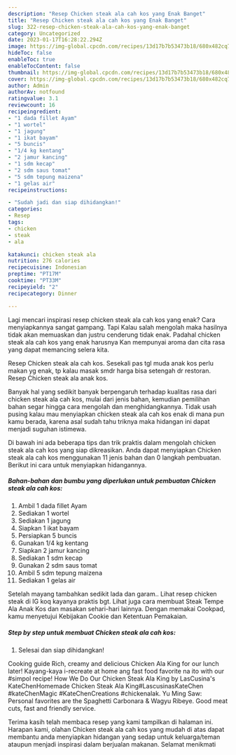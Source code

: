 ```yaml
---
description: "Resep Chicken steak ala cah kos yang Enak Banget"
title: "Resep Chicken steak ala cah kos yang Enak Banget"
slug: 322-resep-chicken-steak-ala-cah-kos-yang-enak-banget
category: Uncategorized
date: 2023-01-17T16:28:22.294Z
image: https://img-global.cpcdn.com/recipes/13d17b7b53473b18/680x482cq70/chicken-steak-ala-cah-kos-foto-resep-utama.jpg
hideToc: false
enableToc: true
enableTocContent: false
thumbnail: https://img-global.cpcdn.com/recipes/13d17b7b53473b18/680x482cq70/chicken-steak-ala-cah-kos-foto-resep-utama.jpg
cover: https://img-global.cpcdn.com/recipes/13d17b7b53473b18/680x482cq70/chicken-steak-ala-cah-kos-foto-resep-utama.jpg
author: Admin
authorAv: notfound
ratingvalue: 3.1
reviewcount: 16
recipeingredient:
- "1 dada fillet Ayam"
- "1 wortel"
- "1 jagung"
- "1 ikat bayam"
- "5 buncis"
- "1/4 kg kentang"
- "2 jamur kancing"
- "1 sdm kecap"
- "2 sdm saus tomat"
- "5 sdm tepung maizena"
- "1 gelas air"
recipeinstructions:

- "Sudah jadi dan siap dihidangkan!"
categories:
- Resep
tags:
- chicken
- steak
- ala

katakunci: chicken steak ala 
nutrition: 276 calories
recipecuisine: Indonesian
preptime: "PT17M"
cooktime: "PT33M"
recipeyield: "2"
recipecategory: Dinner

---
```



Lagi mencari inspirasi resep chicken steak ala cah kos yang enak? Cara menyiapkannya sangat gampang. Tapi Kalau salah mengolah maka hasilnya tidak akan memuaskan dan justru cenderung tidak enak. Padahal chicken steak ala cah kos yang enak harusnya Kan mempunyai aroma dan cita rasa yang dapat memancing selera kita.


Resep Chicken steak ala cah kos. Sesekali pas tgl muda anak kos perlu makan yg enak, tp kalau masak smdr harga bisa setengah dr restoran. Resep Chicken steak ala anak kos.

Banyak hal yang sedikit banyak berpengaruh terhadap kualitas rasa dari chicken steak ala cah kos, mulai dari jenis bahan, kemudian pemilihan bahan segar hingga cara mengolah dan menghidangkannya. Tidak usah pusing kalau mau menyiapkan chicken steak ala cah kos enak di mana pun kamu berada, karena asal sudah tahu triknya maka hidangan ini dapat menjadi suguhan istimewa.


Di bawah ini ada beberapa tips dan trik praktis dalam mengolah chicken steak ala cah kos yang siap dikreasikan. Anda dapat menyiapkan Chicken steak ala cah kos menggunakan 11 jenis bahan dan 0 langkah pembuatan. Berikut ini cara untuk menyiapkan hidangannya.

<!--inarticleads1-->

##### Bahan-bahan dan bumbu yang diperlukan untuk pembuatan Chicken steak ala cah kos:

1. Ambil 1 dada fillet Ayam
1. Sediakan 1 wortel
1. Sediakan 1 jagung
1. Siapkan 1 ikat bayam
1. Persiapkan 5 buncis
1. Gunakan 1/4 kg kentang
1. Siapkan 2 jamur kancing
1. Sediakan 1 sdm kecap
1. Gunakan 2 sdm saus tomat
1. Ambil 5 sdm tepung maizena
1. Sediakan 1 gelas air


Setelah mayang tambahkan sedikit lada dan garam.. Lihat resep chicken steak di IG koq kayanya praktis bgt. Lihat juga cara membuat Steak Tempe Ala Anak Kos dan masakan sehari-hari lainnya. Dengan memakai Cookpad, kamu menyetujui Kebijakan Cookie dan Ketentuan Pemakaian. 

<!--inarticleads2-->

##### Step by step untuk membuat Chicken steak ala cah kos:


1. Selesai dan siap dihidangkan!

Cooking guide Rich, creamy and delicious Chicken Ala King for our lunch later! Kayang-kaya i-recreate at home ang fast food favorite na ito with our #simpol recipe! How We Do Our Chicken Steak Ala King by LasCusina&#39;s KateChenHomemade Chicken Steak Ala King#LascusinasKateChen #kateChenMagic #KateChenCreations #chickenalak. Yu Ming Saw: Personal favorites are the Spaghetti Carbonara &amp; Wagyu Ribeye. Good meat cuts, fast and friendly service. 

Terima kasih telah membaca resep yang kami tampilkan di halaman ini. Harapan kami, olahan Chicken steak ala cah kos yang mudah di atas dapat membantu anda menyiapkan hidangan yang sedap untuk keluarga/teman ataupun menjadi inspirasi dalam berjualan makanan. Selamat menikmati
